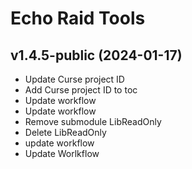 # Echo Raid Tools

## v1.4.5-public (2024-01-17)
 

- Update Curse project ID  
- Add Curse project ID to toc  
- Update workflow  
- Update workflow  
- Remove submodule LibReadOnly  
- Delete LibReadOnly  
- update workflow  
- Update Worlkflow  
